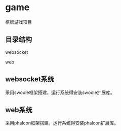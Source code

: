 # game
棋牌游戏项目

## 目录结构

websocket

web

## websocket系统

采用swoole框架搭建，运行系统得安装swoole扩展库。

## web系统

采用phalcon框架搭建，运行系统得安装phalcon扩展库。